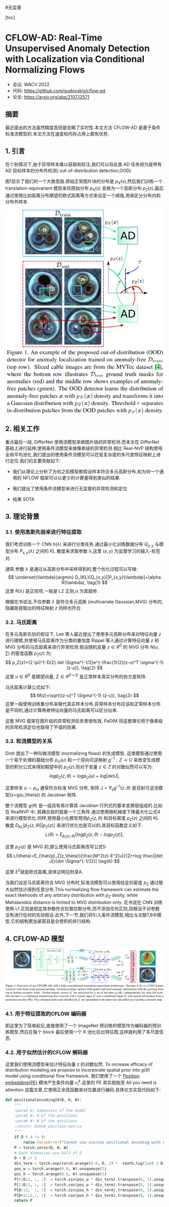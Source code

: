 #无监督 

[toc]

# CFLOW-AD: Real-Time Unsupervised Anomaly Detection with Localization via Conditional Normalizing Flows
- 会议: WACV 2022
- 代码: <https://github.com/gudovskiy/cflow-ad>
- 论文: <https://arxiv.org/abs/2107.12571>

## 摘要
最近提出的方法虽然精度高但是忽略了实时性.本文方法 CFLOW-AD 是基于条件标准流模型的.本文方法在速度和内存占用上都有优势.

## 1. 引言
在个别情况下,由于异常样本难以获取和标注,我们可以将此类 AD 任务视为是带有 AD 目标样本的分布外检测( out-of-distribution detection,OOD)

图1显示了我们的一个大致思路.原始正常图片块的分布是 $p_X(x)$,然后我们训练一个 translation-equivariant 模型来将原始分布 $p_X(x)$ 变换为一个高斯分布 $p_Z(z)$.最后通过使用比如距离分布期望的欧式距离等方式来设定一个阈值,用来区分分布内和分布外样本.

![cfflow-ad_fig1](../../Attachments/cfflow-ad_fig1.png)

## 2. 相关工作
重点最后一段, DifferNet 使用流模型来做图片级的异常检测.而本文在 DifferNet 基础上进行延伸,使用条件流模型来做像素级的异常检测.相比 Real-NVP 结构使用全局平均池化,我们提出的使用条件流模型可以在低复杂度的多尺度特征映射上进行定位.我们的主要贡献如下:

- 我们从理论上分析了为何之前模型都假设样本符合多元高斯分布,和为何一个通用的 NFLOW 框架可以以更少的计算量得到类似的结果.

- 我们提出了使用条件流模型来进行无监督的异常检测和定位

- 结果 SOTA

## 3. 理论背景
### 3.1. 使用高斯先验来进行特征提取
我们考虑训练一个 CNN $h(\lambda)$ 来进行分类任务.通过最小化训练数据分布 $Q_{x,y}$ 与模型分布 $P_{x,y}(\lambda)$ 之间的 KL 散度来求取参数 $\lambda$,这里 $(x,y)$ 为监督学习的输入-标签对.

通常,参数 $\lambda$ 是通过从高斯分布中采样得到的,整个优化过程可以写做:
$$
\underset{\lambda}{argmin} D_{KL}[Q_{x,y}||P_{x,y}(\lambda)]+\alpha R(\lambda),   \tag{1}
$$
这里 $R(\lambda)$ 是正则项,一般是 L2 正则,$\alpha$ 为其超参.

根据花书说法,不仅参数 $\lambda$ 是符合多元高斯 (multivariate Gaussian,MVG) 分布的,隐藏层提取出的特征映射 $z$ 同样也符合.

### 3.2. 马氏距离 
在多元高斯先验的假设下, Lee 等人最近提出了使用多元高斯分布来对特征向量 $z$ 进行建模,并使用马氏距离作为分类的置信度.Rippel 等人通过计算特征向量 $z$ 和 MVG 分布的马氏距离来进行异常检测.假设随机变量 $z \in R^D$ 的 MVG 分布 $N(u,\sum)$ 的密度函数 $p_Z(z)$ 为:
$$
p_Z(z)=(2 \pi)^{-D/2} det \Sigma^{-1/2}e^{-\frac{1}{2}(z-u)^T \sigma^{-1} (z-u)},  \tag{2}
$$
这里 $u \in R^D$ 是期望向量, $\Sigma \in R^{D \times D}$ 是正常样本真实分布的协方差矩阵.

马氏距离计算公式如下:
$$
M(z)=\sqrt{(z-u)^T \Sigma^{-1} (z-u)},  \tag{3}
$$
这里一般使用训练集分布来替代真实样本分布.异常样本分布应该和正常样本分布是不同的,通过计算两者特征向量的马氏距离可以区分出来.

这套 MVG 框架在图片级的异常检测任务里很有效, PaDiM 将这套理论用于像素级的异常检测定位也取得了不错的效果.


### 3.3. 和流模型的关系
Dinh 提出了一种叫做流模型 (normalizing flows) 的生成模型. 这类模型通过使用一个易于处理的基础分布 $p_U(u)$ 和一个双向可逆映射 $g^{-1}: Z \to U$ 来改变生成模型的积分公式来得到期望中的 $p_Z(z)$.则对于变量 $z \in Z$ 的对数似然可以写为:
$$
log \hat{p}_Z(z,\theta)=log p_U(u)+log |det J|,  \tag{4}
$$

这里样本 $u \backsim p_U$ 通常符合标准 MVG 分布, 矩阵 $J=\nabla_z g^{-1}(z,\theta)$ 是双射可逆流模型(z=g(u,\theta)) 的 Jacobian 矩阵.

整个流模型 $g(\theta)$ 是一组具有易计算其 Jacobian 行列式的基本变换层组成的.比如在 RealNVP 中, 其耦合层的就是一个三角阵.通过使用随机梯度下降最大化公式4来进行模型优化.同样,使用最小化模型预测$\hat{p}_Z(z,\theta)$ 和目标密度 $p_Z(z)$ 之间的 KL 散度 $D_{KL}[\hat{p}_Z(z,\theta)||p_Z(z)]$ 来进行优化也是可以的.其目标函数定义如下:
$$
L(\theta)=E_{\hat{p}_Z(z,\theta)}[log \hat{p}_Z(z,\theta) -log p_Z(z)],  \tag{5}
$$

这里 $p_Z(z)$ 是 MVG 的,那么使用马氏距离改写公式5:
$$
L(\theta)=E_{\hat{p}_Z(z,\theta)}[\frac{M^2(z)-E^2(u)}{2}+log \frac{|det J|}{det \Sigma^{-1/2}}]  \tag{6}
$$

这里 $E^2$就是欧式距离,具体证明见附录A.

当我们设定马氏距离符合 MVG 分布时,标准流模型可以使用给定的密度 $p_Z$ 通过极大似然估计得到任意分布.This normalizing flow framework can estimate the exact likehoods of any arbtrary distribution with $p_Z$ desity, while Mahalanobis distance is limited to MVG distribution only. 花书说在 CNN 训练使用 L1 正则是假定其参数符合拉普拉斯分布,而不添加任何正则,则相当于对参数没有进行任何的先验假设.此外,下一节,我们将引入条件流模型,相比与文献7,8中模型,它的结构更加紧密且是全卷积的并行结构.

## 4. CFLOW-AD 模型
![cflow_ad_fig2](../../Attachments/cflow_ad_fig2.png)
### 4.1. 用于特征提取的CFLOW 编码器
即这里为了简单起见,直接使用了一个 ImageNet 预训练的模型作为编码器的预训练模型,然后在每个 block 最后使用一个 K 池化拉出特征图,这样就利用了多尺度信息.

### 4.2. 用于似然估计的CFLOW 解码器
这里我们使用流模型来估计特征向量 $z$ 的对数似然. To increase efficacy of distribution modeling,we propose to incorporate spatial prior into $g(\theta)$ model using conditional flow framework.
我们使用了一个 [Position embedding(PE)](../../DL_knowlege/Position%20embedding.md) 模块产生条件向量 $c^k_i$.这里的 PE 其实脱胎至 All you need is attention 这篇文章,它使用正余弦函数来对位置进行编码.具体论文实现代码如下:
```python
def positionalencoding2d(D, H, W):
    """
    :param D: dimension of the model
    :param H: H of the positions
    :param W: W of the positions
    :return: DxHxW position matrix
    """
    if D % 4 != 0:
        raise ValueError("Cannot use sin/cos positional encoding with odd dimension (got dim={:d})".format(D))
    P = torch.zeros(D, H, W)
    # Each dimension use half of D
    D = D // 2
    div_term = torch.exp(torch.arange(0.0, D, 2) * -(math.log(1e4) / D))
    pos_w = torch.arange(0.0, W).unsqueeze(1)
    pos_h = torch.arange(0.0, H).unsqueeze(1)
    P[0:D:2, :, :]  = torch.sin(pos_w * div_term).transpose(0, 1).unsqueeze(1).repeat(1, H, 1)
    P[1:D:2, :, :]  = torch.cos(pos_w * div_term).transpose(0, 1).unsqueeze(1).repeat(1, H, 1)
    P[D::2,  :, :]  = torch.sin(pos_h * div_term).transpose(0, 1).unsqueeze(2).repeat(1, 1, W)
    P[D+1::2,:, :]  = torch.cos(pos_h * div_term).transpose(0, 1).unsqueeze(2).repeat(1, 1, W)
    return P
```
